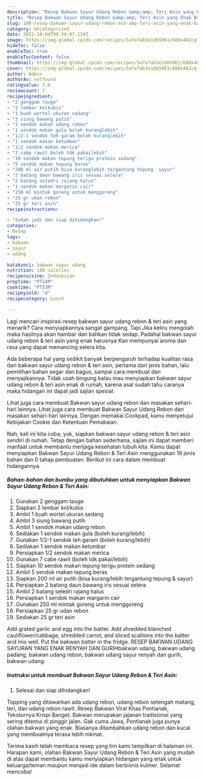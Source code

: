 ```yaml
---
description: "Resep Bakwan Sayur Udang Rebon &amp;amp; Teri Asin yang Enak Banget, Buat Buka Puasa}"
title: "Resep Bakwan Sayur Udang Rebon &amp;amp; Teri Asin yang Enak Banget, Buat Buka Puasa}"
slug: 108-resep-bakwan-sayur-udang-rebon-and-amp-teri-asin-yang-enak-banget-buat-buka-puasa
category: Uncategorized
date: 2022-10-04T09:54:07.134Z
image: https://img-global.cpcdn.com/recipes/5afe7ab3e1d65961/680x482cq70/bakwan-sayur-udang-rebon-teri-asin-foto-resep-utama.jpg
hideToc: false
enableToc: true
enableTocContent: false
thumbnail: https://img-global.cpcdn.com/recipes/5afe7ab3e1d65961/680x482cq70/bakwan-sayur-udang-rebon-teri-asin-foto-resep-utama.jpg
cover: https://img-global.cpcdn.com/recipes/5afe7ab3e1d65961/680x482cq70/bakwan-sayur-udang-rebon-teri-asin-foto-resep-utama.jpg
author: Admin
authorAv: notfound
ratingvalue: 3.6
reviewcount: 7
recipeingredient:
- "2 genggam tauge"
- "2 lembar kolkubis"
- "1 buah wortel ukuran sedang"
- "3 siung bawang putih"
- "1 sendok makan udang rebon"
- "1 sendok makan gula boleh kuranglebih"
- "1/2-1 sendok teh garam boleh kuranglebih"
- "1 sendok makan ketumbar"
- "1/2 sendok makan merica"
- "7 cabe rawit boleh tdk pakailebih"
- "10 sendok makan tepung terigu protein sedang"
- "5 sendok makan tepung beras"
- "200 ml air putih bisa kuranglebih tergantung tepung  sayur"
- "2 batang daun bawang iris sesuai selera"
- "2 batang seledri rajang halus"
- "1 sendok makan margarin cair"
- "250 ml mintak goreng untuk menggoreng"
- "25 gr udan rebon"
- "25 gr teri asin"
recipeinstructions:

- "Sudah jadi dan siap dihidangkan!"
categories:
- Resep
tags:
- bakwan
- sayur
- udang

katakunci: bakwan sayur udang 
nutrition: 188 calories
recipecuisine: Indonesian
preptime: "PT14M"
cooktime: "PT53M"
recipeyield: "4"
recipecategory: Lunch

---
```



Lagi mencari inspirasi resep bakwan sayur udang rebon &amp; teri asin yang menarik? Cara menyiapkannya sangat gampang. Tapi Jika keliru mengolah maka hasilnya akan hambar dan bahkan tidak sedap. Padahal bakwan sayur udang rebon &amp; teri asin yang enak harusnya Kan mempunyai aroma dan rasa yang dapat memancing selera kita.


Ada beberapa hal yang sedikit banyak berpengaruh terhadap kualitas rasa dari bakwan sayur udang rebon &amp; teri asin, pertama dari jenis bahan, lalu pemilihan bahan segar dan bagus, sampai cara membuat dan menyajikannya. Tidak usah bingung kalau mau menyiapkan bakwan sayur udang rebon &amp; teri asin enak di rumah, karena asal sudah tahu caranya maka hidangan ini dapat jadi sajian spesial.

Lihat juga cara membuat Bakwan sayur udang rebon dan masakan sehari-hari lainnya. Lihat juga cara membuat Bakwan Sayur Udang Rebon dan masakan sehari-hari lainnya. Dengan memakai Cookpad, kamu menyetujui Kebijakan Cookie dan Ketentuan Pemakaian.


Nah, kali ini kita coba, yuk, siapkan bakwan sayur udang rebon &amp; teri asin sendiri di rumah. Tetap dengan bahan sederhana, sajian ini dapat memberi manfaat untuk membantu menjaga kesehatan tubuh kita. Kamu dapat menyiapkan Bakwan Sayur Udang Rebon &amp; Teri Asin menggunakan 19 jenis bahan dan 0 tahap pembuatan. Berikut ini cara dalam membuat hidangannya.

<!--inarticleads1-->

##### Bahan-bahan dan bumbu yang dibutuhkan untuk menyiapkan Bakwan Sayur Udang Rebon &amp; Teri Asin:

1. Gunakan 2 genggam tauge
1. Siapkan 2 lembar kol/kubis
1. Ambil 1 buah wortel ukuran sedang
1. Ambil 3 siung bawang putih
1. Ambil 1 sendok makan udang rebon
1. Sediakan 1 sendok makan gula (boleh kurang/lebih)
1. Gunakan 1/2-1 sendok teh garam (boleh kurang/lebih)
1. Sediakan 1 sendok makan ketumbar
1. Persiapkan 1/2 sendok makan merica
1. Gunakan 7 cabe rawit (boleh tdk pakai/lebih)
1. Siapkan 10 sendok makan tepung terigu protein sedang
1. Ambil 5 sendok makan tepung beras
1. Siapkan 200 ml air putih (bisa kurang/lebih tergantung tepung &amp; sayur)
1. Persiapkan 2 batang daun bawang iris sesuai selera
1. Ambil 2 batang seledri rajang halus
1. Persiapkan 1 sendok makan margarin cair
1. Gunakan 250 ml mintak goreng untuk menggoreng
1. Persiapkan 25 gr udan rebon
1. Sediakan 25 gr teri asin


Add grated garlic and egg into the batter. Add shredded blanched cauliflower/cabbage, shredded carrot, and sliced scallions into the batter and mix well. Put the bakwan batter in the fridge. RESEP BAKWAN UDANG SAYURAN YANG ENAK RENYAH DAN GURIHbakwan udang, bakwan udang padang, bakwan udang rebon, bakwan udang sayur renyah dan gurih, bakwan udang. 

<!--inarticleads2-->

##### Instruksi untuk membuat Bakwan Sayur Udang Rebon &amp; Teri Asin:


1. Selesai dan siap dihidangkan!

Topping yang ditawarkan ada udang rebon, udang rebon setengah matang, teri, dan udang rebon rawit. Resep Bakwan Viral Khas Pontianak, Teksturnya Krispi Banget. Bakwan merupakan jajanan tradisional yang sering ditemui di pinggir jalan. Gak cuma Jawa, Pontianak juga punya olahan bakwan yang enak. Biasanya ditambahkan udang rebon dan kucai yang membuatnya terasa lebih nikmat. 

Terima kasih telah membaca resep yang tim kami tampilkan di halaman ini. Harapan kami, olahan Bakwan Sayur Udang Rebon &amp; Teri Asin yang mudah di atas dapat membantu kamu menyiapkan hidangan yang enak untuk keluarga/teman maupun menjadi ide dalam berbisnis kuliner. Selamat mencoba!
